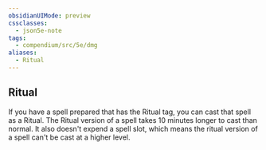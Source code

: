 ```yaml
---
obsidianUIMode: preview
cssclasses:
  - json5e-note
tags:
  - compendium/src/5e/dmg
aliases:
  - Ritual
---
```

## Ritual

If you have a spell prepared that has the Ritual tag, you can cast that spell as a Ritual. The Ritual version of a spell takes 10 minutes longer to cast than normal. It also doesn't expend a spell slot, which means the ritual version of a spell can't be cast at a higher level.
